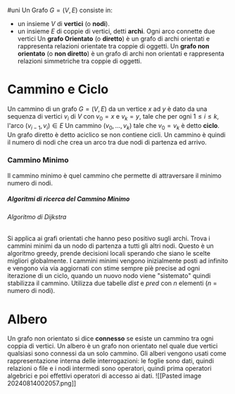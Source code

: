 #uni 
Un Grafo $G=(V,E)$ consiste in:
- un insieme $V$ di __vertici__ (o __nodi__).
- un insieme $E$ di coppie di vertici, detti __archi__.
  Ogni arco connette due vertici
Un __grafo Orientato__ (o __diretto__) è un grafo di archi orientati e rappresenta relazioni orientate tra coppie di oggetti.
Un __grafo non orientato__ (o __non diretto__) è un grafo di archi non orientati e rappresenta relazioni simmetriche tra coppie di oggetti.
# Cammino e Ciclo
Un cammino di un grafo $G=(V,E)$ da un vertice $x$ ad $y$ è dato da una sequenza di vertici $v_i$ di $V$ con $v_0=x$ e $v_k=y$, tale che per ogni $1 \leq i \leq k$, l'arco $(v_{i-1},v_i) \in E$ 
Un cammino $(v_0,...,v_k)$ tale che $v_0=v_k$ è detto __ciclo__.
Un grafo diretto è detto aciclico se non contiene cicli.
Un cammino è quindi il numero di nodi che crea un arco tra due nodi di partenza ed arrivo.
### Cammino Minimo
Il cammino minimo è quel cammino che permette di attraversare il minimo numero di nodi.
##### Algoritmi di ricerca del Cammino Minimo
###### Algoritmo di Dijkstra
Si applica ai grafi orientati che hanno peso positivo sugli archi.
Trova i cammini minimi da un nodo di partenza a tutti gli altri nodi.
Questo è un algoritmo greedy, prende decisioni locali sperando che siano le scelte migliori globalmente.
I cammini minimi vengono inizialmente posti ad infinito e vengono via via aggiornati con stime sempre piè precise ad ogni iterazione di un ciclo, quando un nuovo nodo viene "sistemato" quindi stabilizza il cammino.
Utilizza due tabelle _dist_ e _pred_ con $n$ elementi ($n$ = numero di nodi).
# Albero
Un grafo non orientato si dice __connesso__ se esiste un cammino tra ogni coppia di vertici.
Un albero è un grafo non orientato nel quale due vertici qualsiasi sono connessi da un solo cammino.
Gli alberi vengono usati come rappresentazione interna delle interrogazioni: le foglie sono dati, quindi relazioni o file e i nodi intermedi sono operatori, quindi prima operatori algebrici e poi effettivi operatori di accesso ai dati.
![[Pasted image 20240814002057.png]]